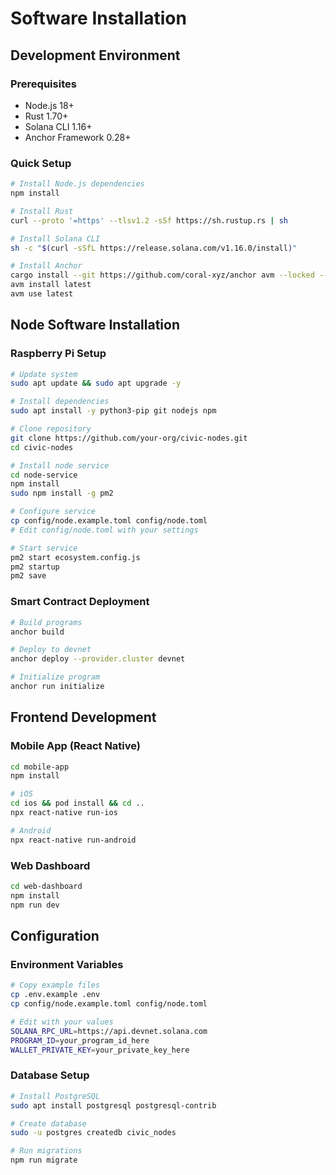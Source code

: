 # Software Installation

## Development Environment

### Prerequisites
- Node.js 18+
- Rust 1.70+
- Solana CLI 1.16+
- Anchor Framework 0.28+

### Quick Setup
```bash
# Install Node.js dependencies
npm install

# Install Rust
curl --proto '=https' --tlsv1.2 -sSf https://sh.rustup.rs | sh

# Install Solana CLI
sh -c "$(curl -sSfL https://release.solana.com/v1.16.0/install)"

# Install Anchor
cargo install --git https://github.com/coral-xyz/anchor avm --locked --force
avm install latest
avm use latest
```

## Node Software Installation

### Raspberry Pi Setup
```bash
# Update system
sudo apt update && sudo apt upgrade -y

# Install dependencies
sudo apt install -y python3-pip git nodejs npm

# Clone repository
git clone https://github.com/your-org/civic-nodes.git
cd civic-nodes

# Install node service
cd node-service
npm install
sudo npm install -g pm2

# Configure service
cp config/node.example.toml config/node.toml
# Edit config/node.toml with your settings

# Start service
pm2 start ecosystem.config.js
pm2 startup
pm2 save
```

### Smart Contract Deployment
```bash
# Build programs
anchor build

# Deploy to devnet
anchor deploy --provider.cluster devnet

# Initialize program
anchor run initialize
```

## Frontend Development

### Mobile App (React Native)
```bash
cd mobile-app
npm install

# iOS
cd ios && pod install && cd ..
npx react-native run-ios

# Android
npx react-native run-android
```

### Web Dashboard
```bash
cd web-dashboard
npm install
npm run dev
```

## Configuration

### Environment Variables
```bash
# Copy example files
cp .env.example .env
cp config/node.example.toml config/node.toml

# Edit with your values
SOLANA_RPC_URL=https://api.devnet.solana.com
PROGRAM_ID=your_program_id_here
WALLET_PRIVATE_KEY=your_private_key_here
```

### Database Setup
```bash
# Install PostgreSQL
sudo apt install postgresql postgresql-contrib

# Create database
sudo -u postgres createdb civic_nodes

# Run migrations
npm run migrate
```